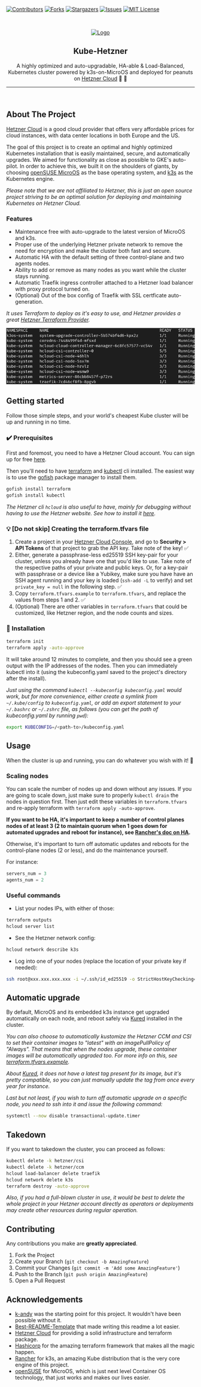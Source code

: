 [![Contributors][contributors-shield]][contributors-url]
[![Forks][forks-shield]][forks-url]
[![Stargazers][stars-shield]][stars-url]
[![Issues][issues-shield]][issues-url]
[![MIT License][license-shield]][license-url]

<!-- PROJECT LOGO -->
<br />
<p align="center">
  <a href="https://github.com/mysticaltech/kube-hetzner">
    <img src=".images/kube-hetzner-logo.png" alt="Logo" width="112" height="112">
  </a>

  <h2 align="center">Kube-Hetzner</h2>

  <p align="center">
    A highly optimized and auto-upgradable, HA-able & Load-Balanced, Kubernetes cluster powered by k3s-on-MicroOS and deployed for peanuts on <a href="https://hetzner.com" target="_blank">Hetzner Cloud</a> 🤑 🚀
  </p>
  <hr />
  <br />
</p>

## About The Project

[Hetzner Cloud](https://hetzner.com) is a good cloud provider that offers very affordable prices for cloud instances, with data center locations in both Europe and the US.

The goal of this project is to create an optimal and highly optimized Kubernetes installation that is easily maintained, secure, and automatically upgrades. We aimed for functionality as close as possible to GKE's auto-pilot. In order to achieve this, we built it on the shoulders of giants, by choosing [openSUSE MicroOS](https://en.opensuse.org/Portal:MicroOS) as the base operating system, and [k3s](https://k3s.io/) as the Kubernetes engine.

_Please note that we are not affiliated to Hetzner, this is just an open source project striving to be an optimal solution for deploying and maintaining Kubernetes on Hetzner Cloud._

### Features

- Maintenance free with auto-upgrade to the latest version of MicroOS and k3s.
- Proper use of the underlying Hetzner private network to remove the need for encryption and make the cluster both fast and secure.
- Automatic HA with the default setting of three control-plane and two agents nodes.
- Ability to add or remove as many nodes as you want while the cluster stays running.
- Automatic Traefik ingress controller attached to a Hetzner load balancer with proxy protocol turned on.
- (Optional) Out of the box config of Traefik with SSL certficate auto-generation.

_It uses Terraform to deploy as it's easy to use, and Hetzner provides a great [Hetzner Terraform Provider](https://registry.terraform.io/providers/hetznercloud/hcloud/latest/docs)._

![Product Name Screen Shot][product-screenshot]

<!-- GETTING STARTED -->

## Getting started

Follow those simple steps, and your world's cheapest Kube cluster will be up and running in no time.

### ✔️ Prerequisites

First and foremost, you need to have a Hetzner Cloud account. You can sign up for free [here](https://hetzner.com/cloud/).

Then you'll need to have [terraform](https://learn.hashicorp.com/tutorials/terraform/install-cli) and [kubectl](https://kubernetes.io/docs/tasks/tools/) cli installed. The easiest way is to use the [gofish](https://gofi.sh/#install) package manager to install them.

```sh
gofish install terraform
gofish install kubectl
```

_The Hetzner cli `hcloud` is also useful to have, mainly for debugging without having to use the Hetzner website. See how to install it [here](https://github.com/hetznercloud/cli)._

### 💡 [Do not skip] Creating the terraform.tfvars file

1. Create a project in your [Hetzner Cloud Console](https://console.hetzner.cloud/), and go to **Security > API Tokens** of that project to grab the API key. Take note of the key! ✅
2. Either, generate a passphrase-less ed25519 SSH key-pair for your cluster, unless you already have one that you'd like to use. Take note of the respective paths of your private and public keys. Or, for a key-pair with passphrase or a device like a Yubikey, make sure you have have an SSH agent running and your key is loaded (`ssh-add -L` to verify) and set `private_key = null` in the following step. ✅
3. Copy `terraform.tfvars.example` to `terraform.tfvars`, and replace the values from steps 1 and 2. ✅
4. (Optional) There are other variables in `terraform.tfvars` that could be customized, like Hetzner region, and the node counts and sizes.

### 🎯 Installation

```sh
terraform init
terraform apply -auto-approve
```

It will take around 12 minutes to complete, and then you should see a green output with the IP addresses of the nodes. Then you can immediately kubectl into it (using the kubeconfig.yaml saved to the project's directory after the install).

_Just using the command `kubectl --kubeconfig kubeconfig.yaml` would work, but for more convenience, either create a symlink from `~/.kube/config` to `kubeconfig.yaml`, or add an export statement to your `~/.bashrc` or `~/.zshrc` file, as follows (you can get the path of kubeconfig.yaml by running `pwd`):_

```sh
export KUBECONFIG=/<path-to>/kubeconfig.yaml
```

<!-- USAGE EXAMPLES -->

## Usage

When the cluster is up and running, you can do whatever you wish with it! 🎉

### Scaling nodes

You can scale the number of nodes up and down without any issues. If you are going to scale down, just make sure to properly `kubectl drain` the nodes in question first. Then just edit these variables in `terraform.tfvars` and re-apply terraform with `terraform apply -auto-approve`.

**If you want to be HA, it's important to keep a number of control planes nodes of at least 3 (2 to maintain quorum when 1 goes down for automated upgrades and reboot for instance), see [Rancher's doc on HA](https://rancher.com/docs/k3s/latest/en/installation/ha-embedded/).**

Otherwise, it's important to turn off automatic updates and reboots for the control-plane nodes (2 or less), and do the maintenance yourself.

For instance:

```tfvars
servers_num = 3
agents_num = 2
```

### Useful commands

- List your nodes IPs, with either of those:

```sh
terraform outputs
hcloud server list
```

- See the Hetzner network config:

```sh
hcloud network describe k3s
```

- Log into one of your nodes (replace the location of your private key if needed):

```sh
ssh root@xxx.xxx.xxx.xxx -i ~/.ssh/id_ed25519 -o StrictHostKeyChecking=no
```

## Automatic upgrade

By default, MicroOS and its embedded k3s instance get upgraded automatically on each node, and reboot safely via [Kured](https://github.com/weaveworks/kured) installed in the cluster.

_You can also choose to automatically kustomize the Hetzner CCM and CSI to set their container images to "latest" with an imagePullPolicy of "Always". That means that when the nodes upgrade, these container images will be automatically upgraded too. For more info on this, see [terraform.tfvars.example](terraform.tfvars.example)._

_About [Kured](https://github.com/weaveworks/kured), it does not have a latest tag present for its image, but it's pretty compatible, so you can just manually update the tag from once every year for instance._

_Last but not least, if you wish to turn off automatic upgrade on a specific node, you need to ssh into it and issue the following command:_

```sh
systemctl --now disable transactional-update.timer
```

## Takedown

If you want to takedown the cluster, you can proceed as follows:

```sh
kubectl delete -k hetzner/csi
kubectl delete -k hetzner/ccm
hcloud load-balancer delete traefik
hcloud network delete k3s
terraform destroy -auto-approve
```

_Also, if you had a full-blown cluster in use, it would be best to delete the whole project in your Hetzner account directly as operators or deployments may create other resources during regular operation._

<!-- CONTRIBUTING -->

## Contributing

Any contributions you make are **greatly appreciated**.

1. Fork the Project
2. Create your Branch (`git checkout -b AmazingFeature`)
3. Commit your Changes (`git commit -m 'Add some AmazingFeature'`)
4. Push to the Branch (`git push origin AmazingFeature`)
5. Open a Pull Request

<!-- ACKNOWLEDGEMENTS -->

## Acknowledgements

- [k-andy](https://github.com/StarpTech/k-andy) was the starting point for this project. It wouldn't have been possible without it.
- [Best-README-Template](https://github.com/othneildrew/Best-README-Template) that made writing this readme a lot easier.
- [Hetzner Cloud](https://www.hetzner.com) for providing a solid infrastructure and terraform package.
- [Hashicorp](https://www.hashicorp.com) for the amazing terraform framework that makes all the magic happen.
- [Rancher](https://www.rancher.com) for k3s, an amazing Kube distribution that is the very core engine of this project.
- [openSUSE](https://www.opensuse.org) for MicroOS, which is just next level Container OS technology, that just works and makes our lives easier.

[contributors-shield]: https://img.shields.io/github/contributors/mysticaltech/kube-hetzner.svg?style=for-the-badge
[contributors-url]: https://github.com/mysticaltech/kube-hetzner/graphs/contributors
[forks-shield]: https://img.shields.io/github/forks/mysticaltech/kube-hetzner.svg?style=for-the-badge
[forks-url]: https://github.com/mysticaltech/kube-hetzner/network/members
[stars-shield]: https://img.shields.io/github/stars/mysticaltech/kube-hetzner.svg?style=for-the-badge
[stars-url]: https://github.com/mysticaltech/kube-hetzner/stargazers
[issues-shield]: https://img.shields.io/github/issues/mysticaltech/kube-hetzner.svg?style=for-the-badge
[issues-url]: https://github.com/mysticaltech/kube-hetzner/issues
[license-shield]: https://img.shields.io/github/license/mysticaltech/kube-hetzner.svg?style=for-the-badge
[license-url]: https://github.com/mysticaltech/kube-hetzner/blob/master/LICENSE.txt
[product-screenshot]: .images/kubectl-pod-all.png